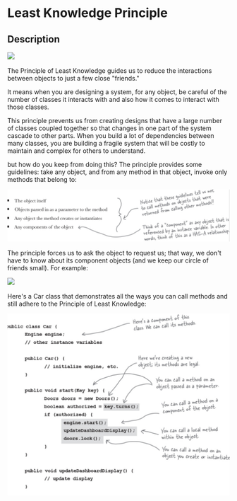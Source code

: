 # Least Knowledge Principle

## Description

<img src="image3.jpg" style="width:4.23438in" />

The Principle of Least Knowledge guides us to reduce the interactions between objects to just a few close "friends."

It means when you are designing a system, for any object, be careful of the number of classes it interacts with and also how it comes to interact with those classes.

This principle prevents us from creating designs that have a large number of classes coupled together so that changes in one part of the system cascade to other parts.
When you build a lot of dependencies between many classes, you are building a fragile system that will be costly to maintain and complex for others to understand.

but how do you keep from doing this?
The principle provides some guidelines: take any object, and from any method in that object, invoke only methods that belong to:

![](least_knowledge_principle/image1.jpg)

The principle forces us to ask the object to request us; that way, we don't have to know about its component objects (and we keep our circle of friends small).
For example:

<img src="image2.jpg" style="width:5.87477in" />

Here's a Car class that demonstrates all the ways you can call methods and still adhere to the Principle of Least Knowledge:

![](least_knowledge_principle/image4.jpg)
